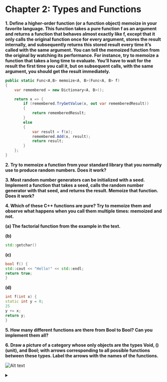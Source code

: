 # Chapter 2: Types and Functions

**1. Define a higher-order function (or a function object) memoize in
your favorite language. This function takes a pure function f as
an argument and returns a function that behaves almost exactly
like f, except that it only calls the original function once for every
argument, stores the result internally, and subsequently returns
this stored result every time it’s called with the same argument.
You can tell the memoized function from the original by watching its performance. For instance, try to memoize a function that
takes a long time to evaluate. You’ll have to wait for the result
the first time you call it, but on subsequent calls, with the same
argument, you should get the result immediately.**

```csharp
public static Func<A,B> memoize<A, B>(Func<A, B> f)
{
    var remembered = new Dictionary<A, B>();

    return x => {
        if (remembered.TryGetValue(x, out var rememberedResult))
        {
            return rememberedResult;
        }
        else
        {
            var result = f(x);
            remembered.Add(x, result);
            return result;
        }
    };
}
```

**2. Try to memoize a function from your standard library that you
normally use to produce random numbers. Does it work?**


**3. Most random number generators can be initialized with a seed.
Implement a function that takes a seed, calls the random number
generator with that seed, and returns the result. Memoize that
function. Does it work?**


**4. Which of these C++ functions are pure? Try to memoize them
and observe what happens when you call them multiple times:
memoized and not.**

**(a) The factorial function from the example in the text.**

**(b)**
```cpp
std::getchar()
```
**(c)** 
```cpp
bool f() {
std::cout << "Hello!" << std::endl;
return true;
}
```
**(d)** 
```cpp
int f(int x) {
static int y = 0;
25
y += x;
return y;
}
```

**5. How many different functions are there from Bool to Bool? Can
you implement them all?**

**6. Draw a picture of a category whose only objects are the types
Void, () (unit), and Bool; with arrows corresponding to all possible functions between these types. Label the arrows with the
names of the functions.**

![Alt text](https://g.gravizo.com/source/custom_mark1?https%3A%2F%2Fraw.githubusercontent.com%2Fcolethecoder%2Fcategory-theory-for-programmers%2Fmaster%2FChapter2.md)
<details> 
<summary></summary>
custom_mark1
  digraph d {
    { Bool [height="1.3"] }
    void -> void [label = "id", headport = n, tailport = n];
    void -> unit [label = "  absurd  "];
    void -> Bool [label = "  absurd  "];
    unit -> unit [label = "  id  ", headport = s, tailport = s];
    unit -> Bool [label = "  true  "];
    unit -> Bool [label = "  false  "];
    Bool -> unit [label = "unit"];
    Bool -> Bool [label = "   id   "];
    Bool -> Bool [label = "   always   "];
    Bool -> Bool [label = "   never   "];
    Bool -> Bool [label = "   not   "];
  }
custom_mark1
</details>
